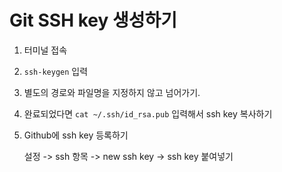 # Git SSH key 생성하기

1. 터미널 접속

2. ``ssh-keygen`` 입력

3. 별도의 경로와 파일명을 지정하지 않고 넘어가기. 

4. 완료되었다면 ``cat ~/.ssh/id_rsa.pub`` 입력해서 ssh key 복사하기

5. Github에 ssh key 등록하기

    설정 -> ssh 항목 -> new ssh key -> ssh key 붙여넣기
